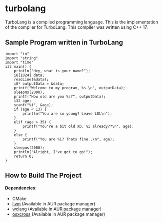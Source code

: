 # turbolang
TurboLang is a compiled programming language. This is the implementation of the compiler for TurboLang. This compiler was written using C++ 17.

## Sample Program written in TurboLang
```
import "io"
import "string"
import "time"
i32 main() {
    println("Hey, what is your name?");
    i8[1024] data;
    readLine(&data);
    i8* outputData = &data;
    printf("Welcome to my program, %s.\n", outputData);
    sleepms(2000);
    printf("How old are you %s?", outputData);
    i32 age;
    scanf("%i", &age);
    if (age < 13) {
        println("You are so young? Leave LOL\n");
    }
    elif (age > 35) {
        printf("You're a bit old XD. %i already??\n", age);
    }
    else {
        printf("You are %i? Thats fine..\n", age);
    }
    sleepms(2000);
    println("Alright, I've got to go!");
    return 0;
}
```

## How to Build The Project

#### Dependencies:
* CMake
* [llvm](https://github.com/llvm/llvm-project) (Available in AUR package manager)
* [wclang](https://github.com/tpoechtrager/wclang) (Available in AUR package manager)
* [osxcross](https://github.com/tpoechtrager/osxcross) (Available in AUR package manager)

